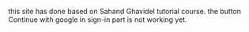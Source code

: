 this site has done based on Sahand Ghavidel tutorial course.
the button Continue with google in sign-in part is not working yet.
